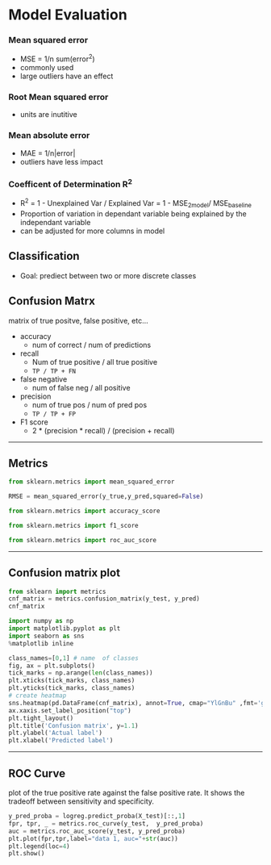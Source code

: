 # Model Evaluation
### Mean squared error

- MSE = 1/n sum(error<sup>2</sup>)
- commonly used
- large outliers have an effect

### Root Mean squared error
- units are inutitive

### Mean absolute error
- MAE = 1/n|error|
- outliers have less impact

### Coefficent of Determination R<sup>2</sup>
- R<sup>2</sup> = 1 - Unexplained Var / Explained Var = 1 - MSE<sub>2model</sub>/ MSE<sub>baseline</sub>
- Proportion of variation in dependant variable being explained by the independant variable
- can be adjusted for more columns in model

## Classification 
- Goal: prediect between two or more discrete classes



## Confusion Matrx
matrix of true positve, false positive, etc...
- accuracy
    - num of correct / num of predictions
- recall
    - Num of true positive / all true positive
    - `TP / TP + FN`
- false negative
    - num of false neg / all positive
- precision
    - num of true pos / num of pred pos
    - `TP / TP + FP`
- F1 score
    - 2 * (precision * recall) / (precision + recall)
---
## Metrics
``` python
from sklearn.metrics import mean_squared_error

RMSE = mean_squared_error(y_true,y_pred,squared=False)

from sklearn.metrics import accuracy_score

from sklearn.metrics import f1_score

from sklearn.metrics import roc_auc_score

```
---
## Confusion matrix plot
```python
from sklearn import metrics
cnf_matrix = metrics.confusion_matrix(y_test, y_pred)
cnf_matrix

import numpy as np
import matplotlib.pyplot as plt
import seaborn as sns
%matplotlib inline

class_names=[0,1] # name  of classes
fig, ax = plt.subplots()
tick_marks = np.arange(len(class_names))
plt.xticks(tick_marks, class_names)
plt.yticks(tick_marks, class_names)
# create heatmap
sns.heatmap(pd.DataFrame(cnf_matrix), annot=True, cmap="YlGnBu" ,fmt='g')
ax.xaxis.set_label_position("top")
plt.tight_layout()
plt.title('Confusion matrix', y=1.1)
plt.ylabel('Actual label')
plt.xlabel('Predicted label')
```
---
## ROC Curve 

plot of the true positive rate against the false positive rate. It shows the tradeoff between sensitivity and specificity.

```python
y_pred_proba = logreg.predict_proba(X_test)[::,1]
fpr, tpr, _ = metrics.roc_curve(y_test,  y_pred_proba)
auc = metrics.roc_auc_score(y_test, y_pred_proba)
plt.plot(fpr,tpr,label="data 1, auc="+str(auc))
plt.legend(loc=4)
plt.show()
```
